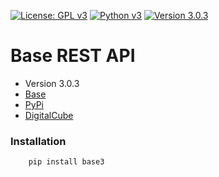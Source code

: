 [![License: GPL v3](https://img.shields.io/badge/License-GPL%20v3-blue.svg)](https://www.gnu.org/licenses/gpl-3.0)
[![Python v3](https://img.shields.io/pypi/pyversions/base3.svg)](https://www.python.org/download/releases/3.0/)
[![Version 3.0.3](https://img.shields.io/badge/version-3.0.3-blue.svg)]()

# **Base REST API**

* Version 3.0.3
* [Base](https://base3.dev/)
* [PyPi](https://pypi.org/project/base3/)
* [DigitalCube](https://digitalcube.rs/)

### Installation

```bash
    pip install base3
```


